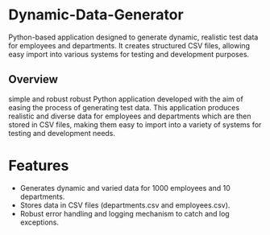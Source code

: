 # Dynamic-Data-Generator
 Python-based application designed to generate dynamic, realistic test data for employees and departments. It creates structured CSV files, allowing easy import into various systems for testing and development purposes.

## Overview

simple and robust robust Python application developed with the aim of easing the process of generating test data. This application produces realistic and diverse data for employees and departments which are then stored in CSV files, making them easy to import into a variety of systems for testing and development needs.

# Features 

* Generates dynamic and varied data for 1000 employees and 10 departments.
* Stores data in CSV files (departments.csv and employees.csv).
* Robust error handling and logging mechanism to catch and log exceptions.

